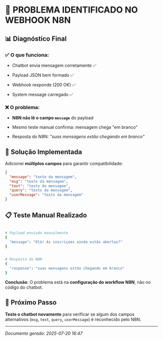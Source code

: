 # 🚨 PROBLEMA IDENTIFICADO NO WEBHOOK N8N


## 📊 **Diagnóstico Final**


### ✅ **O que funciona:**

- Chatbot envia mensagem corretamente ✅

- Payload JSON bem formado ✅

- Webhook responde (200 OK) ✅

- System message carregado ✅


### ❌ **O problema:**

- **N8N não lê o campo `message`** do payload

- Mesmo teste manual confirma: mensagem chega "em branco"

- Resposta do N8N: *"suas mensagens estão chegando em branco"*


## 🔧 **Solução Implementada**


Adicionei **múltiplos campos** para garantir compatibilidade:


```json
{
  "message": "texto da mensagem",
  "msg": "texto da mensagem",
  "text": "texto da mensagem", 
  "query": "texto da mensagem",
  "userMessage": "texto da mensagem"
}

```


## 📋 **Teste Manual Realizado**


```bash

# Payload enviado manualmente
{
  "message": "Olá! As inscriçoes ainda estão abertas?"
}


# Resposta do N8N
{
  "response": "suas mensagens estão chegando em branco"
}

```

**Conclusão**: O problema está na **configuração do workflow N8N**, não no código do chatbot.


## 🎯 **Próximo Passo**

**Teste o chatbot novamente** para verificar se algum dos campos alternativos (`msg`, `text`, `query`, `userMessage`) é reconhecido pelo N8N.

---
*Documento gerado: 2025-07-20 16:47*
